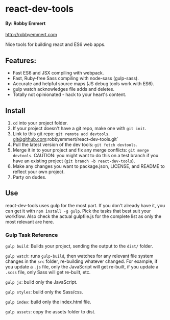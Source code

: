 # react-dev-tools
#### By: Robby Emmert
<http://robbyemmert.com>

Nice tools for building react and ES6 web apps.

## Features:
- Fast ES6 and JSX compiling with webpack.
- Fast, Ruby-free Sass compiling with node-sass (gulp-sass).
- Accurate and helpful source maps (JS debug tools work with ES6).
- gulp watch acknowledges file adds and deletes.
- Totally not opinionated - hack to your heart's content.

## Install
1. `cd` into your project folder.
2. If your project doesn't have a git repo, make one with `git init`.
3. Link to this git repo: `git remote add devtools`. git@github.com:robbyemmert/react-dev-tools.git`
4. Pull the latest version of the dev tools: `git fetch devtools`.
5. Merge it in to your project and fix any merge conflicts: `git merge devtools`. CAUTION: you might want to do this on a test branch if you have an existing project (`git branch -b react-dev-tools`).
6. Make any changes you want to package.json, LICENSE, and README to reflect your own project.
7. Party on dudes.

## Use
react-dev-tools uses gulp for the most part.  If you don't already have it, you can get it with `npm install -g gulp`.  Pick the tasks that best suit your workflow.  Also check the actual gulpfile.js for the complete list as only the most relevant are here.

### Gulp Task Reference
`gulp build`: Builds your project, sending the output to the `dist/` folder.

`gulp watch`: runs `gulp-build`, then watches for any relevant file system changes in the `src` folder, re-building whatever changed.  For example, if you update a `.js` file, only the JavaScript will get re-built, if you update a `.scss` file, only Sass will get re-built, etc.

`gulp js`: build only the JavaScript.

`gulp styles`: build only the Sass/css.

`gulp index`: build only the index.html file.

`gulp assets`: copy the assets folder to dist.
